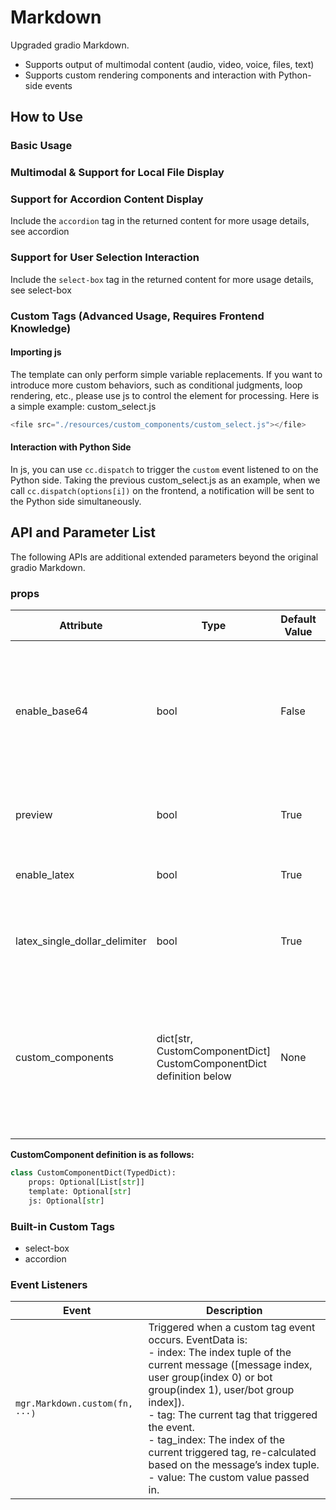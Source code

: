 # Markdown

Upgraded gradio Markdown.

- Supports output of multimodal content (audio, video, voice, files, text)
- Supports custom rendering components and interaction with Python-side events

## How to Use

### Basic Usage

<demo name="basic"></demo>

### Multimodal & Support for Local File Display

<demo name="multimodal"></demo>

### Support for Accordion Content Display

Include the `accordion` tag in the returned content for more usage details, see <tab-link tab="custom_tags/accordion">accordion</tab-link>
<demo name="accordion"></demo>

### Support for User Selection Interaction

Include the `select-box` tag in the returned content for more usage details, see <tab-link tab="custom_tags/select-box">select-box</tab-link>
<demo name="select-box"></demo>

### Custom Tags (Advanced Usage, Requires Frontend Knowledge)

<demo name="custom-tag"></demo>

#### Importing js

<demo name="custom-tag2"></demo>
The template can only perform simple variable replacements. If you want to introduce more custom behaviors, such as conditional judgments, loop rendering, etc., please use js to control the element for processing. Here is a simple example:
<demo name="custom-tag3">
<demo-suffix>
custom_select.js

```js
<file src="./resources/custom_components/custom_select.js"></file>
```

</demo-suffix>
</demo>

#### Interaction with Python Side

In js, you can use `cc.dispatch` to trigger the `custom` event listened to on the Python side. Taking the previous custom_select.js as an example, when we call `cc.dispatch(options[i])` on the frontend, a notification will be sent to the Python side simultaneously.
<demo name="custom-tag4"></demo>

## API and Parameter List

The following APIs are additional extended parameters beyond the original gradio Markdown.

### props

| Attribute                     | Type                                                                | Default Value | Description                                                                                                |
| ----------------------------- | ------------------------------------------------------------------- | ------------- | ---------------------------------------------------------------------------------------------------------- |
| enable_base64                 | bool                                                                | False         | Whether to support rendering content as base64, since rendering base64 is unsafe, the default is False.    |
| preview                       | bool                                                                | True          | Whether to enable image preview functionality.                                                             |
| enable_latex                  | bool                                                                | True          | Whether to enable LaTeX rendering.                                                                         |
| latex_single_dollar_delimiter | bool                                                                | True          | Whether to enable single dollar delimiter `$` for LaTeX rendering.                                         |
| custom_components             | dict[str, CustomComponentDict] CustomComponentDict definition below | None          | Supports user-defined custom tags and controls tag rendering styles and triggers Python events through js. |
|                               |

**CustomComponent definition is as follows:**

```python
class CustomComponentDict(TypedDict):
    props: Optional[List[str]]
    template: Optional[str]
    js: Optional[str]
```

### Built-in Custom Tags

- <tab-link tab="custom_tags/select-box">select-box</tab-link>
- <tab-link tab="custom_tags/accordion">accordion</tab-link>

### Event Listeners

| Event                          | Description                                                                                                                                                                                                                                                                                                                                                                                                   |
| ------------------------------ | ------------------------------------------------------------------------------------------------------------------------------------------------------------------------------------------------------------------------------------------------------------------------------------------------------------------------------------------------------------------------------------------------------------- |
| `mgr.Markdown.custom(fn, ···)` | Triggered when a custom tag event occurs. EventData is: <br/> - index: The index tuple of the current message ([message index, user group(index 0) or bot group(index 1), user/bot group index]).<br/> - tag: The current tag that triggered the event.<br/> - tag_index: The index of the current triggered tag, re-calculated based on the message’s index tuple.<br/> - value: The custom value passed in. |
